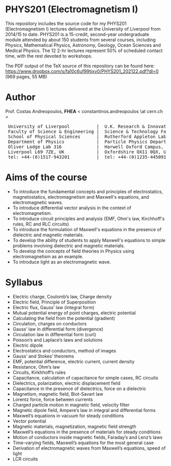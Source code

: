 
# PHYS201 (Electromagnetism I) 

This repository includes the source code for my PHYS201 (Electromagnetism I) lectures delivered at the University of Liverpool from 2014/15 to date. PHYS201 is a 15-credit, second-year undergraduate module attended by about 150 students from several courses, including Physics, Mathematical Physics, Astronomy, Geology, Ocean Sciences and Medical Physics. The 12 2-hr lectures represent 50% of scheduled contact time, with the rest devoted to workshops. 

The PDF output of the TeX source of this repository can be found here:
https://www.dropbox.com/s/fa10c6uf99tjxv0/PHYS201_202122.pdf?dl=0 (969 pages, 55 MB)

# Author

Prof. Costas Andreopoulos, **FHEA**  < constantinos.andreopoulos \at cern.ch >

<pre>
 University of Liverpool          |  U.K. Research & Innovation (UKRI)
 Faculty of Science & Engineering |  Science & Technology Facilities Council (STFC)
 School of Physical Sciences      |  Rutherford Appleton Laboratory 
 Department of Physics            |  Particle Physics Department
 Oliver Lodge Lab 316             |  Harwell Oxford Campus, R1 2.89
 Liverpool L69 7ZE, UK            |  Oxfordshire OX11 0QX, UK          
 tel: +44-(0)1517-943201          |  tel: +44-(0)1235-445091 
</pre>


# Aims of the course

- To introduce the fundamental concepts and principles of electrostatics, magnetostatics,
electromagnetism and Maxwell's equations, and electromagnetic waves.
- To introduce differential vector analysis in the context of electromagnetism.
- To introduce circuit principles and analysis (EMF, Ohm's law, Kirchhoff's rules, RC and RLC circuits)
- To introduce the formulation of Maxwell's equations in the presence of dielectric and magnetic materials.
- To develop the ability of students to apply Maxwell's equations to simple problems involving dielectric and
magnetic materials.
- To develop the concepts of field theories in Physics using electromagnetism as an example.
- To introduce light as an electromagnetic wave.

# Syllabus

- Electric charge, Coulomb’s law, Charge density
- Electric field, Principle of Superposition
- Electric flux, Gauss’ law (integral form)
- Mutual potential energy of point charges, electric potential
- Calculating the field from the potential (gradient)
- Circulation, charges on conductors
- Gauss’ law in differential form (divergence)
- Circulation law in differential form (curl)
- Poisson’s and Laplace’s laws and solutions
- Electric dipole
- Electrostatics and conductors, method of images
- Gauss’ and Stokes’ theorems
- EMF, potential difference, electric current, current density
- Resistance, Ohm’s law
- Circuits, Kirkhhoff’s rules
- Capacitance, calculation of capacitance for simple cases, RC circuits
- Dielectrics, polarization, electric displacement field
- Capacitance in the presence of dielectrics, force on a dielectric
- Magnetism, magnetic field, Biot-Savart law
- Lorentz force, force between currents
- Charged particle motion in magnetic field, velocity filter
- Magnetic dipole field, Ampere’s law in integral and differential forms
- Maxwell’s equations in vacuum for steady conditions
- Vector potential
- Magnetic materials, magnetization, magnetic field strength
- Maxwell’s equations in the presence of materials for steady conditions
- Motion of conductors inside magnetic fields, Faraday’s and Lenz’s laws
- Time-varying fields, Maxwell’s equations for the most general case
- Derivation of electromagnetic waves from Maxwell’s equations, speed of light
- LCR circuits

